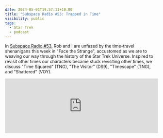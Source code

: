 ```yaml
---
date: 2024-05-01T19:57:11+10:00
title: "Subspace Radio #53: Trapped in Time"
visibility: public
tags:
  - Star Trek
  - podcast
---
```


In [Subspace Radio #53](https://www.subspace.fm/episodes/episode-53-trapped-in-time-dis-5x04-face-the-strange), Rob and I are unfazed by the time-travel shenanigans this week in "Face the Strange", accustomed as we are to weaving our way through the history of the Star Trek Universe. Inspired to revisit other times our characters became stuck revisiting other times, we discuss "Time Squared" (TNG), "The Visitor" (DS9), "Timescape" (TNG), and "Shattered" (VOY).

<iframe width="100%" height="180" frameborder="no" scrolling="no" seamless="" src="https://share.transistor.fm/e/de763c67"></iframe>

